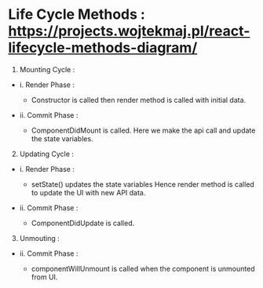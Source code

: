 # Life Cycle Methods : https://projects.wojtekmaj.pl/react-lifecycle-methods-diagram/

1. Mounting Cycle :

- i. Render Phase :

  - Constructor is called then render method is called with initial data.

- ii. Commit Phase :

  - ComponentDidMount is called. Here we make the api call and update the state variables.

2. Updating Cycle :

- i. Render Phase :

  - setState() updates the state variables Hence render method is called to update the UI with new API data.

- ii. Commit Phase :

  - ComponentDidUpdate is called.

3. Unmouting :

- ii. Commit Phase :

  - componentWillUnmount is called when the component is unmounted from UI.
